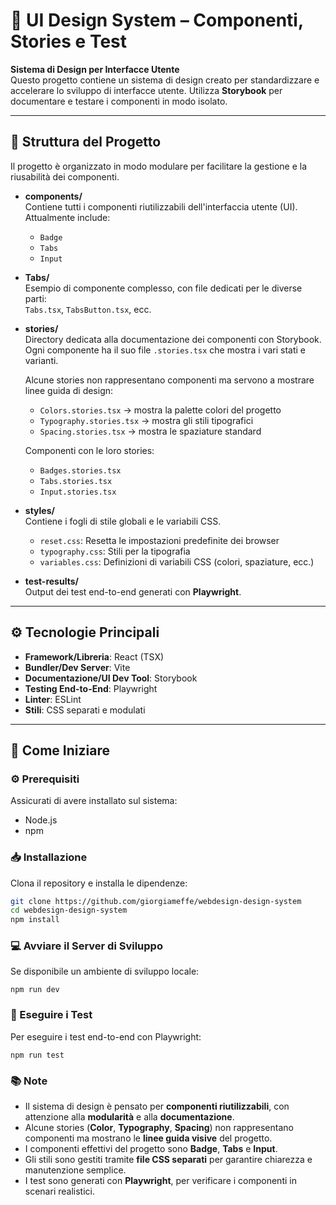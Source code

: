 # 🎨 UI Design System – Componenti, Stories e Test

**Sistema di Design per Interfacce Utente**  
Questo progetto contiene un sistema di design creato per standardizzare e accelerare lo sviluppo di interfacce utente. Utilizza **Storybook** per documentare e testare i componenti in modo isolato.

---

## 📂 Struttura del Progetto

Il progetto è organizzato in modo modulare per facilitare la gestione e la riusabilità dei componenti.

- **components/**  
  Contiene tutti i componenti riutilizzabili dell'interfaccia utente (UI). Attualmente include:
  - `Badge`
  - `Tabs`
  - `Input`

- **Tabs/**  
  Esempio di componente complesso, con file dedicati per le diverse parti:  
  `Tabs.tsx`, `TabsButton.tsx`, ecc.

- **stories/**  
  Directory dedicata alla documentazione dei componenti con Storybook.  
  Ogni componente ha il suo file `.stories.tsx` che mostra i vari stati e varianti.  

  Alcune stories non rappresentano componenti ma servono a mostrare linee guida di design:  
  - `Colors.stories.tsx` → mostra la palette colori del progetto  
  - `Typography.stories.tsx` → mostra gli stili tipografici  
  - `Spacing.stories.tsx` → mostra le spaziature standard  

  Componenti con le loro stories:  
  - `Badges.stories.tsx`  
  - `Tabs.stories.tsx`  
  - `Input.stories.tsx`

- **styles/**  
  Contiene i fogli di stile globali e le variabili CSS.

  - `reset.css`: Resetta le impostazioni predefinite dei browser  
  - `typography.css`: Stili per la tipografia  
  - `variables.css`: Definizioni di variabili CSS (colori, spaziature, ecc.)

- **test-results/**  
  Output dei test end-to-end generati con **Playwright**.

---

## ⚙️ Tecnologie Principali

- **Framework/Libreria**: React (TSX)  
- **Bundler/Dev Server**: Vite  
- **Documentazione/UI Dev Tool**: Storybook  
- **Testing End-to-End**: Playwright  
- **Linter**: ESLint  
- **Stili**: CSS separati e modulati  

---

## 🚀 Come Iniziare

### ⚙️ Prerequisiti
Assicurati di avere installato sul sistema:
- Node.js  
- npm  

### 📥 Installazione
Clona il repository e installa le dipendenze:

```bash
git clone https://github.com/giorgiameffe/webdesign-design-system
cd webdesign-design-system
npm install
```

### 💻 Avviare il Server di Sviluppo

Se disponibile un ambiente di sviluppo locale:
```
npm run dev
```

### 🧪 Eseguire i Test

Per eseguire i test end-to-end con Playwright:
```
npm run test
```

### 📚 Note

- Il sistema di design è pensato per **componenti riutilizzabili**, con attenzione alla **modularità** e alla **documentazione**.
- Alcune stories (**Color**, **Typography**, **Spacing**) non rappresentano componenti ma mostrano le **linee guida visive** del progetto.
- I componenti effettivi del progetto sono **Badge**, **Tabs** e **Input**.
- Gli stili sono gestiti tramite **file CSS separati** per garantire chiarezza e manutenzione semplice.
- I test sono generati con **Playwright**, per verificare i componenti in scenari realistici.